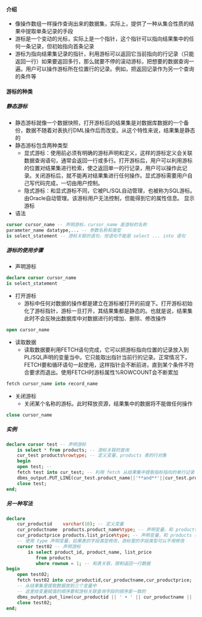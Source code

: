 #### 介绍
- 像操作数组一样操作查询出来的数据集，实际上，提供了一种从集合性质的结果中提取单条记录的手段
- 游标是一个变动的光标，实际上是一个指针，这个指针可以指向结果集中的任何一条记录，但初始指向首条记录
- 游标为指向结果集记录的指针，利用游标可以返回它当前指向的行记录（只能返回一行）如果要返回多行，那么就要不停的滚动游标，把想要的数据查询一遍。用户可以操作游标所在位置行的记录。例如，把返回记录作为另一个查询的条件等

#### 游标的种类
##### 静态游标
- 静态游标就像一个数据快照，打开游标后的结果集是对数据库数据的一个备份，数据不随着对表执行DML操作后而改变。从这个特性来说，结果集是静态的
- 静态游标包含两种类型
	- 显式游标：使用前必须有明确的游标声明和定义，这样的游标定义会关联数据查询语句，通常会返回一行或多行。打开游标后，用户可以利用游标的位置对结果集进行检索，使之返回单一的行记录，用户可以操作此记录。关闭游标后，就不能再对结果集进行任何操作。显式游标需要用户自己写代码完成，一切由用户控制。
	- 隐式游标：和显式游标不同，它被PL/SQL自动管理，也被称为SQL游标。由Oracle自动管理。该游标用户无法控制，但能得到它的属性信息。
	显示游标
- 语法
```sql
cursor cursor_name -- 声明游标，cursor_name 是游标的名称
parameter_name datatype,... -- 参数名称和类型
is select_statement -- 游标关联的语句，但语句不能是 select ... into 语句
```
##### 游标的使用步骤
-  声明游标
```sql
declare cursor cursor_name
is select_statement
```
- 打开游标
	- 游标中任何对数据的操作都是建立在游标被打开的前提下。打开游标初始化了游标指针，游标一旦打开，其结果集都是静态的。也就是说，结果集此时不会反映出数据库中对数据进行的增加、删除、修改操作
```sql
open cursor_name
```
- 读取数据
	- 读取数据要利用FETCH语句完成，它可以把游标指向位置的记录放入到PL/SQL声明的变量当中。它只能取出指针当前行的记录。正常情况下，FETCH要和循环语句一起使用，这样指针会不断前进，直到某个条件不符合要求而退出。使用FETCH时游标属性%ROWCOUNT会不断累加
```sql
fetch cursor_name into record_name
```
- 关闭游标
	- 关闭某个名称的游标。此时释放资源，结果集中的数据将不能做任何操作
```sql
close cursor_name
```
##### 实例
```sql
declare cursor test -- 声明游标
    is select * from products; -- 游标关联的查询
    cur_test products%rowtype; -- 定义变量，products 表的行对象
    begin
    open test; -- 
    fetch test into cur_test; -- 利用 fetch 从结果集中提取指标指向的单行记录
    dbms_output.PUT_LINE(cur_test.product_name||'**and**'||cur_test.product_id||'**and**'||cur_test.list_price);
    close test;
end;
```

##### 另一种写法

```sql
declare
    cur_productid    varchar(10); -- 定义变量
    cur_productname  products.product_name%type; -- 声明变量，和 products 表的字段类型一致
    cur_productprice products.list_price%type; -- 声明变量，和 products 表的字段类型一致
    -- 使用 type 声明变量，如果表的字段类型修改，游标里的字段类型可以不用修改
    cursor test02 -- 声明游标
        is select product_id, product_name, list_price
           from products
           where rownum = 1; -- 和表关联，限制返回一行数据
begin
    open test02;
    fetch test02 into cur_productid,cur_productname,cur_productprice;
    -- 从结果集里提取数据放到三个变量中
    -- 这里给变量赋值的顺序要和游标关联查询字段的顺序是一致的
    dbms_output.put_line(cur_productid || ' + ' || cur_productname || ' + ' || cur_productprice);
    close test02;
end;
```

